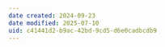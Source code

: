 ```yaml
---
date created: 2024-09-23
date modified: 2025-07-10
uid: c41441d2-b9ac-42bd-9cd5-d6e0cadbcdb9
---
```

